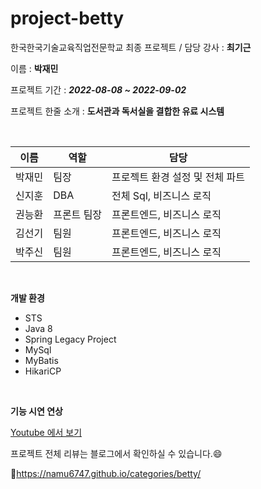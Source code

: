 # project-betty

한국한국기술교육직업전문학교 최종 프로젝트 / 담당 강사 : **최기근**

이름 : **박재민**

프로젝트 기간 : **_2022-08-08 ~ 2022-09-02_**

프로젝트 한줄 소개 : __도서관과 독서실을 결합한 유료 시스템__

<br/>

| 이름 | 역할 | 담당 |
| --- | --- | --- |
| 박재민 | 팀장 | 프로젝트 환경 설정 및 전체 파트 |
| 신지훈 | DBA | 전체 Sql, 비즈니스 로직 |
| 권능환 | 프론트 팀장 | 프론트엔드, 비즈니스 로직 |
| 김선기 | 팀원 | 프론트엔드, 비즈니스 로직 |
| 박주신 | 팀원 | 프론트엔드, 비즈니스 로직 |

<br/>

**개발 환경**
- STS
- Java 8
- Spring Legacy Project
- MySql
- MyBatis
- HikariCP

<br/>

**기능 시연 연상**

[Youtube 에서 보기](https://youtu.be/AFNmRdEg1ck)


프로젝트 전체 리뷰는 블로그에서 확인하실 수 있습니다.😄

🌱https://namu6747.github.io/categories/betty/
